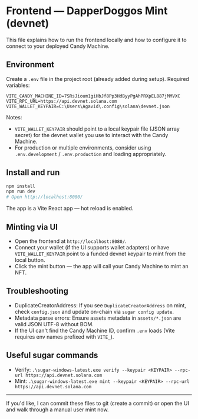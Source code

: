 # Frontend — DapperDoggos Mint (devnet)

This file explains how to run the frontend locally and how to configure it to connect to your deployed Candy Machine.

## Environment

Create a `.env` file in the project root (already added during setup). Required variables:

```
VITE_CANDY_MACHINE_ID=7SRsJioum1giHbJf8Pp3HdByyPgAhPRXpEL887jMMVXC
VITE_RPC_URL=https://api.devnet.solana.com
VITE_WALLET_KEYPAIR=C:\Users\Agavid\.config\solana\devnet.json
```

Notes:

-   `VITE_WALLET_KEYPAIR` should point to a local keypair file (JSON array secret) for the devnet wallet you use to interact with the Candy Machine.
-   For production or multiple environments, consider using `.env.development` / `.env.production` and loading appropriately.

## Install and run

```powershell
npm install
npm run dev
# Open http://localhost:8080/
```

The app is a Vite React app — hot reload is enabled.

## Minting via UI

-   Open the frontend at `http://localhost:8080/`.
-   Connect your wallet (if the UI supports wallet adapters) or have `VITE_WALLET_KEYPAIR` point to a funded devnet keypair to mint from the local button.
-   Click the mint button — the app will call your Candy Machine to mint an NFT.

## Troubleshooting

-   DuplicateCreatorAddress: If you see `DuplicateCreatorAddress` on mint, check `config.json` and update on-chain via `sugar config update`.
-   Metadata parse errors: Ensure assets metadata in `assets/*.json` are valid JSON UTF-8 without BOM.
-   If the UI can't find the Candy Machine ID, confirm `.env` loads (Vite requires env names prefixed with `VITE_`).

## Useful sugar commands

-   Verify: `.\sugar-windows-latest.exe verify --keypair <KEYPAIR> --rpc-url https://api.devnet.solana.com`
-   Mint: `.\sugar-windows-latest.exe mint --keypair <KEYPAIR> --rpc-url https://api.devnet.solana.com`

---

If you'd like, I can commit these files to git (create a commit) or open the UI and walk through a manual user mint now.
